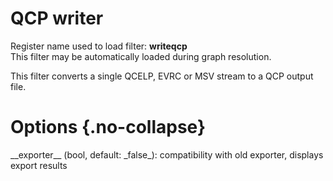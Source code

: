 <!-- automatically generated - do not edit, patch gpac/applications/gpac/gpac.c -->

# QCP writer  
  
Register name used to load filter: __writeqcp__  
This filter may be automatically loaded during graph resolution.  
  
This filter converts a single QCELP, EVRC or MSV stream to a QCP output file.  
  

# Options  {.no-collapse}  
  
<div markdown class="option">  
<a id="exporter">__exporter__</a> (bool, default: _false_): compatibility with old exporter, displays export results  
</div>  
  
